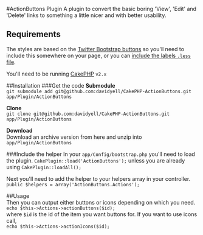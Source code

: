 #ActionButtons Plugin
A plugin to convert the basic boring 'View', 'Edit' and 'Delete' links to something a little nicer and with better usability.  

## Requirements
The styles are based on the [Twitter Bootstrap buttons](http://twitter.github.com/bootstrap/base-css.html#buttons) so you'll need to include this somewhere on your page, or you can [include the labels `.less` file](https://github.com/twitter/bootstrap/blob/master/less/labels-badges.less).

You'll need to be running [CakePHP](http://www.cakephp.org/) `v2.x`

##Installation
###Get the code 
**Submodule**  
`git submodule add git@github.com:davidyell/CakePHP-ActionButtons.git app/Plugin/ActionButtons`  

**Clone**  
`git clone git@github.com:davidyell/CakePHP-ActionButtons.git app/Plugin/ActionButtons`  

**Download**  
Download an archive version from here and unzip into `app/Plugin/ActionButtons`  

###Include the helper
In your `app/Config/bootstrap.php` you'll need to load the plugin.  `CakePlugin::load('ActionButtons');` unless you are already using `CakePlugin::loadAll();` 

Next you'll need to add the helper to your helpers array in your controller.  
`public $helpers = array('ActionButtons.Actions');` 

##Usage  
Then you can output either buttons or icons depending on which you need.  
`echo $this->Actions->actionButtons($id);`  
where `$id` is the id of the item you want buttons for. If you want to use icons call,  
`echo $this->Actions->actionIcons($id);`
